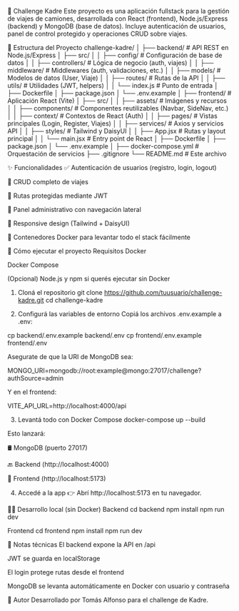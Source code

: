 🚛 Challenge Kadre
Este proyecto es una aplicación fullstack para la gestión de viajes de camiones, desarrollada con React (frontend), Node.js/Express (backend) y MongoDB (base de datos). Incluye autenticación de usuarios, panel de control protegido y operaciones CRUD sobre viajes.

📁 Estructura del Proyecto
challenge-kadre/
│
├── backend/                  # API REST en Node.js/Express
│   ├── src/
│   │   ├── config/            # Configuración de base de datos
│   │   ├── controllers/       # Lógica de negocio (auth, viajes)
│   │   ├── middleware/        # Middlewares (auth, validaciones, etc.)
│   │   ├── models/            # Modelos de datos (User, Viaje)
│   │   ├── routes/            # Rutas de la API
│   │   ├── utils/             # Utilidades (JWT, helpers)
│   │   └── index.js           # Punto de entrada
│   ├── Dockerfile
│   ├── package.json
│   └── .env.example
│
├── frontend/                 # Aplicación React (Vite)
│   ├── src/
│   │   ├── assets/            # Imágenes y recursos
│   │   ├── components/        # Componentes reutilizables (Navbar, SideNav, etc.)
│   │   ├── context/           # Contextos de React (Auth)
│   │   ├── pages/             # Vistas principales (Login, Register, Viajes)
│   │   ├── services/          # Axios y servicios API
│   │   ├── styles/            # Tailwind y DaisyUI
│   │   ├── App.jsx            # Rutas y layout principal
│   │   └── main.jsx           # Entry point de React
│   ├── Dockerfile
│   ├── package.json
│   └── .env.example
│
├── docker-compose.yml        # Orquestación de servicios
├── .gitignore
└── README.md                 # Este archivo

✨ Funcionalidades
✅ Autenticación de usuarios (registro, login, logout)

🚛 CRUD completo de viajes

🔐 Rutas protegidas mediante JWT

🧭 Panel administrativo con navegación lateral

📱 Responsive design (Tailwind + DaisyUI)

🐳 Contenedores Docker para levantar todo el stack fácilmente

🚀 Cómo ejecutar el proyecto
Requisitos
Docker

Docker Compose

(Opcional) Node.js y npm si querés ejecutar sin Docker

1. Cloná el repositorio
git clone https://github.com/tuusuario/challenge-kadre.git
cd challenge-kadre

2. Configurá las variables de entorno
Copiá los archivos .env.example a .env:

cp backend/.env.example backend/.env
cp frontend/.env.example frontend/.env

Asegurate de que la URI de MongoDB sea:

MONGO_URI=mongodb://root:example@mongo:27017/challenge?authSource=admin

Y en el frontend:

VITE_API_URL=http://localhost:4000/api

3. Levantá todo con Docker Compose
docker-compose up --build

Esto lanzará:

🛢️ MongoDB (puerto 27017)

🔙 Backend (http://localhost:4000)

🎨 Frontend (http://localhost:5173)

4. Accedé a la app
👉 Abrí http://localhost:5173 en tu navegador.

🧑‍💻 Desarrollo local (sin Docker)
Backend
cd backend
npm install
npm run dev

Frontend
cd frontend
npm install
npm run dev

🧠 Notas técnicas
El backend expone la API en /api

JWT se guarda en localStorage

El login protege rutas desde el frontend

MongoDB se levanta automáticamente en Docker con usuario y contraseña

👤 Autor
Desarrollado por Tomás Alfonso para el challenge de Kadre.